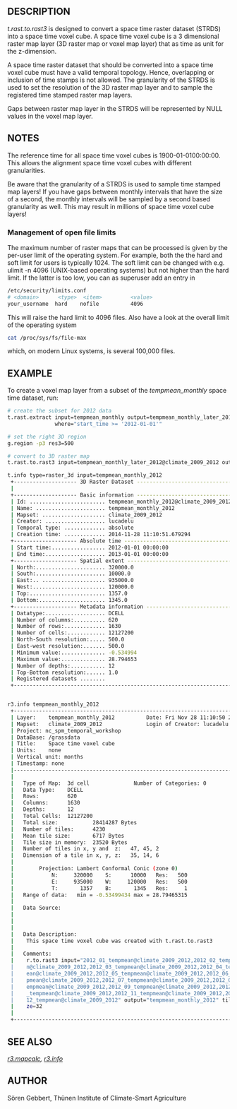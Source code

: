 ## DESCRIPTION

*t.rast.to.rast3* is designed to convert a space time raster dataset
(STRDS) into a space time voxel cube. A space time voxel cube is a 3
dimensional raster map layer (3D raster map or voxel map layer) that as
time as unit for the z-dimension.

A space time raster dataset that should be converted into a space time
voxel cube must have a valid temporal topology. Hence, overlapping or
inclusion of time stamps is not allowed. The granularity of the STRDS is
used to set the resolution of the 3D raster map layer and to sample the
registered time stamped raster map layers.

Gaps between raster map layer in the STRDS will be represented by NULL
values in the voxel map layer.

## NOTES

The reference time for all space time voxel cubes is 1900-01-0100:00:00.
This allows the alignment space time voxel cubes with different
granularities.

Be aware that the granularity of a STRDS is used to sample time stamped
map layers! If you have gaps between monthly intervals that have the
size of a second, the monthly intervals will be sampled by a second
based granularity as well. This may result in millions of space time
voxel cube layers!

### Management of open file limits

The maximum number of raster maps that can be processed is given by the
per-user limit of the operating system. For example, both the the hard
and soft limit for users is typically 1024. The soft limit can be
changed with e.g. ulimit -n 4096 (UNIX-based operating systems) but not
higher than the hard limit. If the latter is too low, you can as
superuser add an entry in

```bash
/etc/security/limits.conf
# <domain>      <type>  <item>         <value>
your_username  hard    nofile          4096
```

This will raise the hard limit to 4096 files. Also have a look at the
overall limit of the operating system

```bash
cat /proc/sys/fs/file-max
```

which, on modern Linux systems, is several 100,000 files.

## EXAMPLE

To create a voxel map layer from a subset of the *tempmean_monthly*
space time dataset, run:

```bash
# create the subset for 2012 data
t.rast.extract input=tempmean_monthly output=tempmean_monthly_later_2012 \
               where="start_time >= '2012-01-01'"

# set the right 3D region
g.region -p3 res3=500

# convert to 3D raster map
t.rast.to.rast3 input=tempmean_monthly_later_2012@climate_2009_2012 output=tempmean_monthly_2012

t.info type=raster_3d input=tempmean_monthly_2012
 +-------------------- 3D Raster Dataset -------------------------------------+
 |                                                                            |
 +-------------------- Basic information -------------------------------------+
 | Id: ........................ tempmean_monthly_2012@climate_2009_2012
 | Name: ...................... tempmean_monthly_2012
 | Mapset: .................... climate_2009_2012
 | Creator: ................... lucadelu
 | Temporal type: ............. absolute
 | Creation time: ............. 2014-11-28 11:10:51.679294
 +-------------------- Absolute time -----------------------------------------+
 | Start time:................. 2012-01-01 00:00:00
 | End time:................... 2013-01-01 00:00:00
 +-------------------- Spatial extent ----------------------------------------+
 | North:...................... 320000.0
 | South:...................... 10000.0
 | East:.. .................... 935000.0
 | West:....................... 120000.0
 | Top:........................ 1357.0
 | Bottom:..................... 1345.0
 +-------------------- Metadata information ----------------------------------+
 | Datatype:................... DCELL
 | Number of columns:.......... 620
 | Number of rows:............. 1630
 | Number of cells:............ 12127200
 | North-South resolution:..... 500.0
 | East-west resolution:....... 500.0
 | Minimum value:.............. -0.534994
 | Maximum value:.............. 28.794653
 | Number of depths:........... 12
 | Top-Bottom resolution:...... 1.0
 | Registered datasets ........
 +----------------------------------------------------------------------------+


r3.info tempmean_monthly_2012
 +----------------------------------------------------------------------------+
 | Layer:    tempmean_monthly_2012          Date: Fri Nov 28 11:10:50 2014    |
 | Mapset:   climate_2009_2012              Login of Creator: lucadelu        |
 | Project: nc_spm_temporal_workshop                                         |
 | DataBase: /grassdata                                                       |
 | Title:    Space time voxel cube                                            |
 | Units:    none                                                             |
 | Vertical unit: months                                                      |
 | Timestamp: none                                                            |
 |----------------------------------------------------------------------------|
 |                                                                            |
 |   Type of Map:  3d cell              Number of Categories: 0               |
 |   Data Type:    DCELL                                                      |
 |   Rows:         620                                                        |
 |   Columns:      1630                                                       |
 |   Depths:       12                                                         |
 |   Total Cells:  12127200                                                   |
 |   Total size:           28414287 Bytes                                     |
 |   Number of tiles:      4230                                               |
 |   Mean tile size:       6717 Bytes                                         |
 |   Tile size in memory:  23520 Bytes                                        |
 |   Number of tiles in x, y and  z:   47, 45, 2                              |
 |   Dimension of a tile in x, y, z:   35, 14, 6                              |
 |                                                                            |
 |        Projection: Lambert Conformal Conic (zone 0)                        |
 |            N:     320000    S:      10000   Res:   500                     |
 |            E:     935000    W:     120000   Res:   500                     |
 |            T:       1357    B:       1345   Res:     1                     |
 |   Range of data:   min = -0.53499434 max = 28.79465315                     |
 |                                                                            |
 |   Data Source:                                                             |
 |                                                                            |
 |                                                                            |
 |                                                                            |
 |   Data Description:                                                        |
 |    This space time voxel cube was created with t.rast.to.rast3             |
 |                                                                            |
 |   Comments:                                                                |
 |    r.to.rast3 input="2012_01_tempmean@climate_2009_2012,2012_02_tempmea\   |
 |    n@climate_2009_2012,2012_03_tempmean@climate_2009_2012,2012_04_tempm\   |
 |    ean@climate_2009_2012,2012_05_tempmean@climate_2009_2012,2012_06_tem\   |
 |    pmean@climate_2009_2012,2012_07_tempmean@climate_2009_2012,2012_08_t\   |
 |    empmean@climate_2009_2012,2012_09_tempmean@climate_2009_2012,2012_10\   |
 |    _tempmean@climate_2009_2012,2012_11_tempmean@climate_2009_2012,2012_\   |
 |    12_tempmean@climate_2009_2012" output="tempmean_monthly_2012" tilesi\   |
 |    ze=32                                                                   |
 |                                                                            |
 +----------------------------------------------------------------------------+
```

## SEE ALSO

*[r3.mapcalc](r3.mapcalc.md), [r3.info](r3.info.md)*

## AUTHOR

Sören Gebbert, Thünen Institute of Climate-Smart Agriculture
